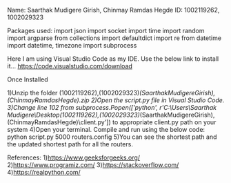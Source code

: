 Name: Saarthak Mudigere Girish, Chinmay Ramdas Hegde
ID: 1002119262, 1002029323

Packages used:
import json
import socket
import time
import random
import argparse
from collections import defaultdict
import re
from datetime import datetime, timezone
import subprocess

Here I am using Visual Studio Code as my IDE. Use the below link to install it...
https://code.visualstudio.com/download

Once Installed 

1)Unzip the folder (1002119262),(1002029323)_(SaarthakMudigereGirish),(ChinmayRamdasHegde).zip
2)Open the script.py file in Visual Studio Code.
3)Change line 102 from
	subprocess.Popen(['python', r'C:\Users\Saarthak Mudigere\Desktop\(1002119262),(1002029323)_(SaarthakMudigereGirish),(ChinmayRamdasHegde)\client.py'])
  to appropriate client.py path on your system
4)Open your terminal. Compile and run using the below code:
	python script.py 5000 routers.config
5)You can see the shortest path and the updated shortest path for all the routers.


References:
1)https://www.geeksforgeeks.org/
2)https://www.programiz.com/
3)https://stackoverflow.com/
4)https://realpython.com/
